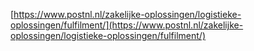 [https://www.postnl.nl/zakelijke-oplossingen/logistieke-oplossingen/fulfilment/](https://www.postnl.nl/zakelijke-oplossingen/logistieke-oplossingen/fulfilment/)